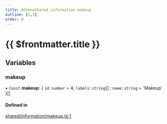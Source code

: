 ```yaml
---
title: AthenaShared.information.makeup
outline: [1,3]
order: 0
---
```


# {{ $frontmatter.title }}


## Variables

### makeup

• `Const` **makeup**: { `id`: `number` = 4; `labels`: `string`[] ; `name`: `string` = 'Makeup' }[]

#### Defined in

[shared/information/makeup.ts:1](https://github.com/Stuyk/altv-athena/blob/e7d4753/src/core/shared/information/makeup.ts#L1)
